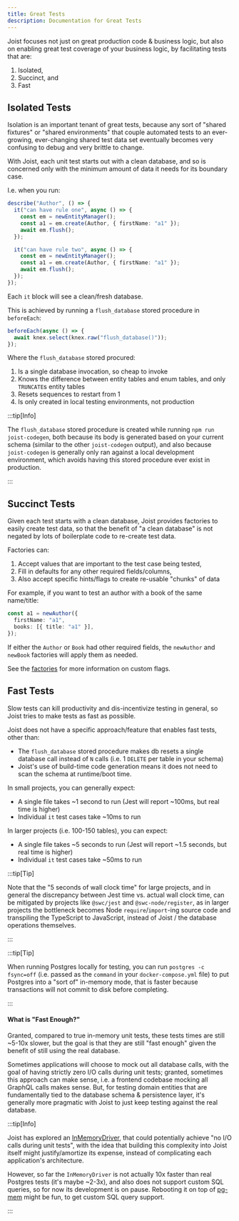 ```yaml
---
title: Great Tests
description: Documentation for Great Tests
---
```


Joist focuses not just on great production code & business logic, but also on enabling great test coverage of your business logic, by facilitating tests that are:

1. Isolated,
2. Succinct, and
3. Fast

## Isolated Tests

Isolation is an important tenant of great tests, because any sort of "shared fixtures" or "shared environments" that couple automated tests to an ever-growing, ever-changing shared test data set eventually becomes very confusing to debug and very brittle to change.

With Joist, each unit test starts out with a clean database, and so is concerned only with the minimum amount of data it needs for its boundary case.

I.e. when you run:

```typescript
describe("Author", () => {
  it("can have rule one", async () => {
    const em = newEntityManager();
    const a1 = em.create(Author, { firstName: "a1" });
    await em.flush();
  });

  it("can have rule two", async () => {
    const em = newEntityManager();
    const a1 = em.create(Author, { firstName: "a1" });
    await em.flush();
  });
});
```

Each `it` block will see a clean/fresh database.

This is achieved by running a `flush_database` stored procedure in `beforeEach`:

```typescript
beforeEach(async () => {
  await knex.select(knex.raw("flush_database()"));
});
```

Where the `flush_database` stored procured:

1. Is a single database invocation, so cheap to invoke
2. Knows the difference between entity tables and enum tables, and only `TRUNCATE`s entity tables
3. Resets sequences to restart from 1
4. Is only created in local testing environments, not production

:::tip[Info]

The `flush_database` stored procedure is created while running `npm run joist-codegen`, both because its body is generated based on your current schema (similar to the other `joist-codegen` output), and also because `joist-codegen` is generally only ran against a local development environment, which avoids having this stored procedure ever exist in production.

:::

## Succinct Tests

Given each test starts with a clean database, Joist provides factories to easily create test data, so that the benefit of "a clean database" is not negated by lots of boilerplate code to re-create test data.

Factories can:

1. Accept values that are important to the test case being tested,
2. Fill in defaults for any other required fields/columns,
3. Also accept specific hints/flags to create re-usable "chunks" of data

For example, if you want to test an author with a book of the same name/title:

```typescript
const a1 = newAuthor({
  firstName: "a1",
  books: [{ title: "a1" }],
});
```

If either the `Author` or `Book` had other required fields, the `newAuthor` and `newBook` factories will apply them as needed.

See the [factories](../testing/test-factories.md) for more information on custom flags.

## Fast Tests

Slow tests can kill productivity and dis-incentivize testing in general, so Joist tries to make tests as fast as possible.

Joist does not have a specific approach/feature that enables fast tests, other than:

- The `flush_database` stored procedure makes db resets a single database call instead of `N` calls (i.e. 1 `DELETE` per table in your schema)
- Joist's use of build-time code generation means it does not need to scan the schema at runtime/boot time.

In small projects, you can generally expect:

- A single file takes ~1 second to run (Jest will report ~100ms, but real time is higher)
- Individual `it` test cases take ~10ms to run

In larger projects (i.e. 100-150 tables), you can expect:

- A single file takes ~5 seconds to run (Jest will report ~1.5 seconds, but real time is higher)
- Individual `it` test cases take ~50ms to run

:::tip[Tip]

Note that the "5 seconds of wall clock time" for large projects, and in general the discrepancy between Jest time vs. actual wall clock time, can be mitigated by projects like `@swc/jest` and `@swc-node/register`, as in larger projects the bottleneck becomes Node `require`/`import`-ing source code and transpiling the TypeScript to JavaScript, instead of Joist / the database operations themselves.

:::

:::tip[Tip]

When running Postgres locally for testing, you can run `postgres -c fsync=off` (i.e. passed as the `command` in your `docker-compose.yml` file) to put Postgres into a "sort of" in-memory mode, that is faster because transactions will not commit to disk before completing.

:::

#### What is "Fast Enough?"

Granted, compared to true in-memory unit tests, these tests times are still ~5-10x slower, but the goal is that they are still "fast enough" given the benefit of still using the real database.

Sometimes applications will choose to mock out all database calls, with the goal of having strictly zero I/O calls during unit tests; granted, sometimes this approach can make sense, i.e. a frontend codebase mocking all GraphQL calls makes sense. But, for testing domain entities that are fundamentally tied to the database schema & persistence layer, it's generally more pragmatic with Joist to just keep testing against the real database.

:::tip[Info]

Joist has explored an [InMemoryDriver](https://github.com/joist-orm/joist-orm/blob/main/packages/orm/src/drivers/InMemoryDriver.ts), that could potentially achieve "no I/O calls during unit tests", with the idea that building this complexity into Joist itself might justify/amortize its expense, instead of complicating each application's architecture.

However, so far the `InMemoryDriver` is not actually 10x faster than real Postgres tests (it's maybe ~2-3x), and also does not support custom SQL queries, so for now its development is on pause. Rebooting it on top of [pg-mem](https://github.com/oguimbal/pg-mem) might be fun, to get custom SQL query support.

:::
